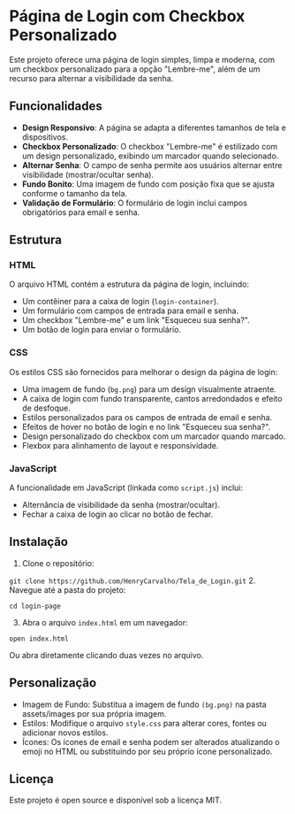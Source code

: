 # Página de Login com Checkbox Personalizado

Este projeto oferece uma página de login simples, limpa e moderna, com um checkbox personalizado para a opção "Lembre-me", além de um recurso para alternar a visibilidade da senha.

## Funcionalidades

- **Design Responsivo**: A página se adapta a diferentes tamanhos de tela e dispositivos.
- **Checkbox Personalizado**: O checkbox "Lembre-me" é estilizado com um design personalizado, exibindo um marcador quando selecionado.
- **Alternar Senha**: O campo de senha permite aos usuários alternar entre visibilidade (mostrar/ocultar senha).
- **Fundo Bonito**: Uma imagem de fundo com posição fixa que se ajusta conforme o tamanho da tela.
- **Validação de Formulário**: O formulário de login inclui campos obrigatórios para email e senha.

## Estrutura

### HTML

O arquivo HTML contém a estrutura da página de login, incluindo:
- Um contêiner para a caixa de login (`login-container`).
- Um formulário com campos de entrada para email e senha.
- Um checkbox "Lembre-me" e um link "Esqueceu sua senha?".
- Um botão de login para enviar o formulário.

### CSS

Os estilos CSS são fornecidos para melhorar o design da página de login:
- Uma imagem de fundo (`bg.png`) para um design visualmente atraente.
- A caixa de login com fundo transparente, cantos arredondados e efeito de desfoque.
- Estilos personalizados para os campos de entrada de email e senha.
- Efeitos de hover no botão de login e no link "Esqueceu sua senha?".
- Design personalizado do checkbox com um marcador quando marcado.
- Flexbox para alinhamento de layout e responsividade.

### JavaScript

A funcionalidade em JavaScript (linkada como `script.js`) inclui:
- Alternância de visibilidade da senha (mostrar/ocultar).
- Fechar a caixa de login ao clicar no botão de fechar.

## Instalação

1. Clone o repositório:

``` git clone https://github.com/HenryCarvalho/Tela_de_Login.git ```
2. Navegue até a pasta do projeto:

``` cd login-page ```

3. Abra o arquivo ```index.html``` em um navegador:

``` open index.html ```

Ou abra diretamente clicando duas vezes no arquivo.

## Personalização

- Imagem de Fundo: Substitua a imagem de fundo ```(bg.png)``` na pasta assets/images por sua própria imagem.
- Estilos: Modifique o arquivo ```style.css``` para alterar cores, fontes ou adicionar novos estilos.
- Ícones: Os ícones de email e senha podem ser alterados atualizando o emoji no HTML ou substituindo por seu próprio ícone personalizado.

## Licença
Este projeto é open source e disponível sob a licença MIT.


